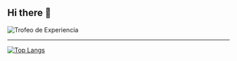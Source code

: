 ## Hi there 👋

![Trofeo de Experiencia](https://github-profile-trophy.vercel.app/?username=Michaelsr&theme=darkhub&title=Commits)

---
[![Top Langs](https://github-readme-stats.vercel.app/api/top-langs/?username=Michaelsr)](https://github.com/Michaelsr/github-readme-stats)

<!--
**Michaelsr/Michaelsr** is a ✨ _special_ ✨ repository because its `README.md` (this file) appears on your GitHub profile.

Here are some ideas to get you started:

- 🔭 I’m currently working on ...
- 🌱 I’m currently learning ...
- 👯 I’m looking to collaborate on ...
- 🤔 I’m looking for help with ...
- 💬 Ask me about ...
- 📫 How to reach me: ...
- 😄 Pronouns: ...
- ⚡ Fun fact: ...
-->
